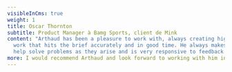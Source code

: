 ```yaml
---
visibleInCms: true
weight: 1
title: Oscar Thornton
subtitle: Product Manager à Bamg Sports, client de Mink
content: "Arthaud has been a pleasure to work with, always creating high-quality
  work that hits the brief accurately and in good time. He always makes time to
  help solve problems as they arise and is very responsive to feedback. "
more: I would recommend Arthaud and look forward to working with him in the future.
---
```

